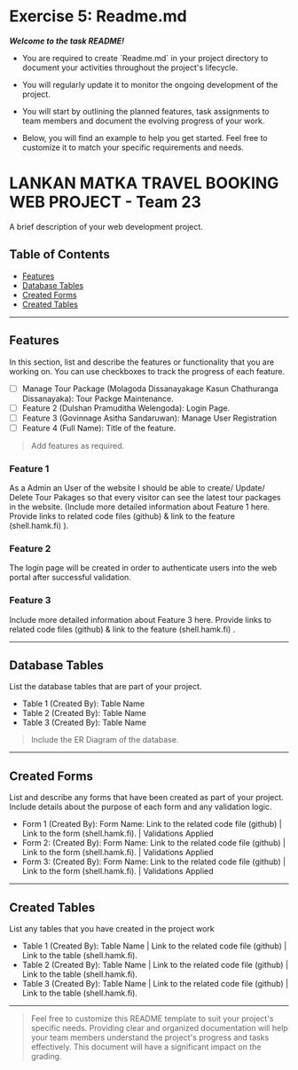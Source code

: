 # Exercise 5: Readme.md

***Welcome to the task README!***

- You are required to create ´Readme.md´ in your project directory to document your activities throughout the project's lifecycle. 
- You will regularly update it to monitor the ongoing development of the project. 

- You will start by outlining the planned features, task assignments to team members and document the evolving progress of your work. 

- Below, you will find an example to help you get started. Feel free to customize it to match your specific requirements and needs.

# LANKAN MATKA TRAVEL BOOKING WEB PROJECT - Team 23

A brief description of your web development project.

## Table of Contents
- [Features](#features)
- [Database Tables](#database-tables)
- [Created Forms](#created-forms)
- [Created Tables](#created-tables)

---

## Features

In this section, list and describe the features or functionality that you are working on. You can use checkboxes to track the progress of each feature.

- [ ] Manage Tour Package (Molagoda Dissanayakage Kasun Chathuranga Dissanayaka): Tour Packge Maintenance. 
- [ ] Feature 2 (Dulshan Pramuditha Welengoda): Login Page.
- [ ] Feature 3 (Govinnage Asitha Sandaruwan): Manage User Registration 
- [ ] Feature 4 (Full Name): Title of the feature.

> Add features as required. 

### Feature 1

As a Admin an User of the website I should be able to create/ Update/ Delete  Tour Pakages so that every visitor can see the latest tour packages in the website.
 (Include more detailed information about Feature 1 here. Provide links to related code files (github) & link to the feature (shell.hamk.fi) ).

### Feature 2

The login page will be created in order to authenticate users into the web portal after successful validation.

### Feature 3

Include more detailed information about Feature 3 here. Provide links to related code files (github) & link to the feature (shell.hamk.fi) .

---

## Database Tables

List the database tables that are part of your project. 

- Table 1 (Created By): Table Name 
- Table 2 (Created By): Table Name 
- Table 3 (Created By): Table Name 

> Include the ER Diagram of the database. 

---

## Created Forms

List and describe any forms that have been created as part of your project. Include details about the purpose of each form and any validation logic.

- Form 1 (Created By): Form Name: Link to the related code file (github) | Link to the form (shell.hamk.fi). | Validations Applied
- Form 2: (Created By): Form Name: Link to the related code file (github) | Link to the form (shell.hamk.fi).  | Validations Applied
- Form 3: (Created By): Form Name: Link to the related code file (github) | Link to the form (shell.hamk.fi).  | Validations Applied


---

## Created Tables

List any tables that you have created in the project work

- Table 1 (Created By): Table Name | Link to the related code file (github) | Link to the table (shell.hamk.fi).
- Table 2 (Created By): Table Name | Link to the related code file (github) | Link to the table (shell.hamk.fi).
- Table 3 (Created By): Table Name | Link to the related code file (github) | Link to the table (shell.hamk.fi).

---



> Feel free to customize this README template to suit your project's specific needs. Providing clear and organized documentation will help your team members understand the project's progress and tasks effectively. This document will have a significant impact on the grading. 
